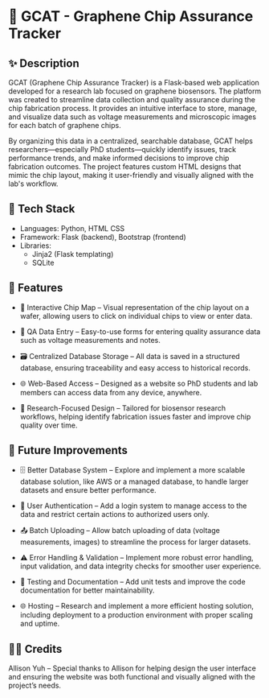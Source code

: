 # 🔬 GCAT - Graphene Chip Assurance Tracker #
## ✨ Description ##
GCAT (Graphene Chip Assurance Tracker) is a Flask-based web application developed for a research lab focused on graphene biosensors. The platform was created to streamline data collection and quality assurance during the chip fabrication process. It provides an intuitive interface to store, manage, and visualize data such as voltage measurements and microscopic images for each batch of graphene chips.

By organizing this data in a centralized, searchable database, GCAT helps researchers—especially PhD students—quickly identify issues, track performance trends, and make informed decisions to improve chip fabrication outcomes. The project features custom HTML designs that mimic the chip layout, making it user-friendly and visually aligned with the lab's workflow.
## 🧰 Tech Stack ## 
* Languages: Python, HTML CSS
* Framework: Flask (backend), Bootstrap (frontend)
* Libraries:
  * Jinja2 (Flask templating)
  * SQLite
## 🚀 Features ##
* 🧩 Interactive Chip Map – Visual representation of the chip layout on a wafer, allowing users to click on individual chips to view or enter data.

* 📝 QA Data Entry – Easy-to-use forms for entering quality assurance data such as voltage measurements and notes.

* 🗃️ Centralized Database Storage – All data is saved in a structured database, ensuring traceability and easy access to historical records.

* 🌐 Web-Based Access – Designed as a website so PhD students and lab members can access data from any device, anywhere.

* 🧪 Research-Focused Design – Tailored for biosensor research workflows, helping identify fabrication issues faster and improve chip quality over time.

## 🚧 Future Improvements ## 
* 🗄️ Better Database System – Explore and implement a more scalable database solution, like AWS or a managed database, to handle larger datasets and ensure better performance.

* 🔐 User Authentication – Add a login system to manage access to the data and restrict certain actions to authorized users only.

* 📤 Batch Uploading – Allow batch uploading of data (voltage measurements, images) to streamline the process for larger datasets.

* ⚠️ Error Handling & Validation – Implement more robust error handling, input validation, and data integrity checks for smoother user experience.

* 📝 Testing and Documentation – Add unit tests and improve the code documentation for better maintainability.

* 🌐 Hosting – Research and implement a more efficient hosting solution, including deployment to a production environment with proper scaling and uptime.

## 🙏🏽 Credits ##

Allison Yuh – Special thanks to Allison for helping design the user interface and ensuring the website was both functional and visually aligned with the project’s needs.






